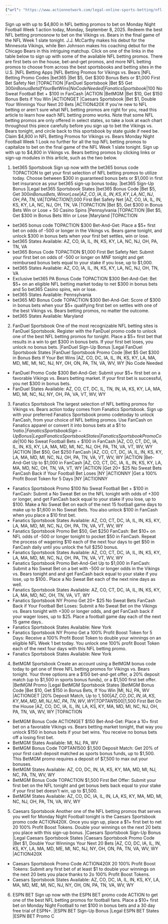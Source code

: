 ```yaml
---
{"url": "https://www.actionnetwork.com/legal-online-sports-betting/nfl-betting-promos-for-vikings-vs-bears-monday-night-football-week-1-unlock-4800-sportsbook-bonuses-now", "title": "NFL Betting Promos for Vikings vs. Bears Monday Night Football Week 1: Unlock $4,800 Sportsbook Bonuses Now", "published": "2025-09-08T16:05:14.000Z", "source": "actionnetwork.com", "ingested": "2025-09-27"}
---
```


Sign up with up to $4,800 in NFL betting promos to bet on Monday Night Football Week 1 action today, Monday, September 8, 2025. Redeem the best NFL betting promosnow to bet on the Vikings vs. Bears in the final game of the NFL Week 1 slate tonight. J.J. McCarthy makes his debut for the Minnesota Vikings, while Ben Johnson makes his coaching debut for the Chicago Bears in this intriguing matchup.
Click on one of the links in the table below to sign up with some of the available NFL betting promos. There are first bets on the house, bet-and-get promos, and more NFL betting promos to choose from across the best sportsbooks and betting sites in the U.S.
|NFL Betting Apps
|NFL Betting Promos for Vikings vs. Bears
|NFL Betting Promo Codes
|bet365
|Bet $5, Get $300 Bonus Bets or $1,000 First Bet Safety Net
|TOPACTION
|FanDuel Sportsbook
|Bet $5 Get $300 in Bonus Bets If Your Bet Wins
|No Code Needed
|Fanatics Sportsbook
|$100 No Sweat Football Bet + $100 in FanCash
|ACTION
|BetMGM
|Bet $10, Get $150 Bonus Bets if You Win
|ACTIONGET
|Caesars Sportsbook
|Bet $1, Double Your Winnings Your Next 20 Bets
|ACTION420X
If you're new to NFL betting or aren't sure what NFL betting promos are right for you, read this article to learn how each NFL betting promo works. Note that some NFL betting promos are only offered in select states, so take a look at each chart throughout this piece carefully before you sign up to bet the Vikings vs. Bears tonight, and circle back to this sportsbook by state guide if need be.
Claim $4,800 in NFL Betting Promos for Vikings vs. Bears Monday Night Football Week 1
Look no further for all the top NFL betting promos to capitalize to bet on the final game of the NFL Week 1 slate tonight. Sign up with up to $4,800 in Vikings vs. Bears betting promos by clicking links or sign-up modules in this article, such as the two below.
1. bet365 Sportsbook
Sign up now with the bet365 bonus code TOPACTION to get your first selection of NFL betting promos to utilize today. Choose between $300 in guaranteed bonus bets or $1,000 in first bet insurance as your bet365 sign-up bonus today.
|bet365 Sign-Up Bonus
|Legal bet365 Sportsbook States
|bet365 Bonus Code
|Bet $5, Get $300 in Bonus Bets, Win or Lose
|AZ, CO, IA, IL, IN, KS, KY, LA, NC, NJ, OH, PA, TN, VA
|TOPACTION
|$1,000 First Bet Safety Net
|AZ, CO, IA, IL, IN, KS, KY, LA, NC, NJ, OH, TN, VA
|TOPACTION
|Bet $5, Get $300 in Bonus Bets Win or Lose + 50 Casino Spins
|Pennsylvania
|TOPACTION
|Bet $5, Get $300 in Bonus Bets Win or Lose
|Maryland
|TOPACTION
- bet365 bonus code TOPACTION $300 Bet-And-Get: Place a $5+ first bet on odds of -500 or longer in the Vikings vs. Bears game tonight, and unlock $300 in bonus bets when your first bet settles, win or lose.
- bet365 States Available: AZ, CO, IA, IL, IN, KS, KY, LA, NC, NJ, OH, PA, TN, VA
- bet365 Bonus Code TOPACTION $1,000 First Bet Safety Net: Submit your first bet on odds of -500 or longer on MNF tonight and get reimbursed bonus bets equal to your stake if you lose, up to $1,000.
- bet365 States Available: AZ, CO, IA, IL, IN, KS, KY, LA, NC, NJ, OH, TN, VA
- Exclusive bet365 PA Bonus Code TOPACTION $300 Bet-And-Get: Bet $5+ on an eligible NFL betting market today to net $300 in bonus bets and 5o bet365 Casino spins, win or lose.
- bet365 States Available: Pennsylvania
- bet365 MD Bonus Code TOPACTION $300 Bet-And-Get: Score of $300 in bonus bets when your $5+ qualifying first bet on settles with one of the best Vikings vs. Bears betting promos, no matter the outcome.
- bet365 States Available: Maryland
2. FanDuel Sportsbook
One of the most recognizable NFL betting sites is FanDuel Sportsbook. Register with the FanDuel promo code to unlock one of the best NFL betting promos for tonight. Place a $5+ first bet that results in a win to get $300 in bonus bets. If your first bet loses, you unlock no bonus bets.
|FanDuel Sign-Up Bonus
|Legal FanDuel Sportsbook States
|FanDuel Sportsbook Promo Code
|Bet $5 Get $300 in Bonus Bets If Your Bet Wins
|AZ, CO, DC, IA, IL, IN, KS, KY, LA, MA, MD, ME, MI, NC, NJ, NY, OH, ON, PA, TN, VA, WV, WY
|No Code Needed
- FanDuel Promo Code $300 Bet-And-Get: Submit your $5+ first bet on a favorable Vikings vs. Bears betting market. If your first bet is successful, you net $300 in bonus bets.
- FanDuel States Available: AZ, CO, CT, DC, IL, TN, IN, IA, KS, KY, LA, MA, MD, MI, NC, NJ, NY, OH, PA, VA, VT, WV, WY
3. Fanatics Sportsbook
The largest selection of NFL betting promos for Vikings vs. Bears action today comes from Fanatics Sportsbook. Sign up with your preferred Fanatics Sportsbook promo codetoday to unlock FanCash, from your choice of NFL betting promos. Use FanCash on Fanatics apparel or convert it into bonus bets at a $1 to $1 ratio.
|Fanatics Sportsbook Sign-Up Bonus
|Legal Fanatics Sportsbook States
|Fanatics Sportsbook Promo Code
|$100 No Sweat Football Bets + $100 in FanCash
|AZ, CO, CT, DC, IA, IL, IN, KS, KY, LA, MA, MD, MI, NC, NJ, OH, PA, TN, VA, VT, WV, WY
|ACTION
|Bet $50, Get $250 FanCash
|AZ, CO, CT, DC, IA, IL, IN, KS, KY, LA, MA, MD, MI, NC, NJ, OH, PA, TN, VA, VT, WV, WY
|ACTION
|Bet-And-Get Up to $1,000 in FanCash
|AZ, CO, CT, DC, IA, IL, IN, KS, KY, LA, MA, MD, NC, OH, TN, VA, VT, WY
|ACTION
|Get 20+ $25 No Sweat Bets FanCash Back if Your Football Bet Loses
|NY
|ACTIONNY
|Get a 100% Profit Boost Token for 5 Days
|NY
|ACTIONNY
- Fanatics Sportsbook Promo $100 No Sweat Football Bet + $100 in FanCash: Submit a No Sweat Bet on the NFL tonight with odds of +300 or longer, and get FanCash back equal to your stake if you lose, up to $100. Make a No Sweat Bet on each of the next 15 football game days to make up to $1,600 in No Sweat Bets. You also unlock $100 in FanCash when you place a $10 first bet.
- Fanatics Sportsbook States Available: AZ, CO, CT, DC, IA, IL, IN, KS, KY, LA, MA, MD, MI, NC, NJ, OH, PA, TN, VA, VT, WV, WY
- Fanatics Sportsbook Promo Bet $50, Get $250 FanCash: Bet $10+ on NFL odds of -500 or longer tonight to pocket $50 in FanCash. Repeat the process of wagering $10 each of the next four days to get $50 in FanCash daily until you unlock the full $250 bonus.
- Fanatics Sportsbook States Available: AZ, CO, CT, DC, IA, IL, IN, KS, KY, LA, MA, MD, MI, NC, NJ, OH, PA, TN, VA, VT, WV, WY
- Fanatics Sportsbook Promo Bet-And-Get Up to $1,000 in FanCash: Submit a No Sweat Bet on a bet with -500 or longer odds in the Vikings vs. Bears tonight and and get FanCash back equal to your stake if you lose, up to $100.. Place a No Sweat Bet each of the next nine days as well.
- Fanatics Sportsbook States Available: AZ, CO, CT, DC, IA, IL, IN, KS, KY, LA, MA, MD, NC, OH, TN, VA, VT, WY
- Fanatics Sportsbook NY Promo Get 20+ $25 No Sweat Bets FanCash Back if Your Football Bet Loses: Submit a No Sweat Bet on the Vikings vs. Bears tonight with +300 or longer odds, and get FanCash back if your wager loses, up to $25. Place a football game day each of the next 15 game days..
- Fanatics Sportsbook States Available: New York
- Fanatics Sportsbook NY Promo Get a 100% Profit Boost Token for 5 Days: Receive a 100% Profit Boost Token to double your winnings on an eligible NFL Week 1 bet today. You unlock one 100% profit Boost Token each of the next four days with this NFL betting promo.
- Fanatics Sportsbook States Available: New York
4. BetMGM Sportsbook
Create an account using a BetMGM bonus code today to get one of three NFL betting promos for Vikings vs. Bears tonight. Your three options are a $150 bet-and-get offer, a 20% deposit match (up to $1,500 in sports bonus funds), or a $1,500 first bet offer.
|BetMGM Promo
|Legal BetMGM Sportsbook States
|BetMGM Bonus Code
|Bet $10, Get $150 in Bonus Bets, If You Win
|MI, NJ, PA, WV
|ACTIONGET
|20% Deposit Match, Up to $1,500
|AZ, CO, DC, IN, IA, KS, KY, MA, MD, MI, NJ, NC, PA, TN, WV, WY
|TOPTAN1500
|$1,500 First Bet On the House
|AZ, CO, DC, IA, IL, IN, LA, KS, KY, MA, MD, MI, NC, NJ, OH, PA, TN, VA, WV, WY
|TOPACTION
- BetMGM Bonus Code ACTIONGET $150 Bet-And-Get: Place a 10+ first bet on a favorable Vikings vs. Bears betting market tonight, that way you unlock $150 in bonus bets if your bet wins. You receive no bonus bets off a losing first bet.
- BetMGM States Available: MI, NJ, PA, WV
- BetMGM Bonus Code TOPTAN1500 $1,500 Deposit Match: Get 20% of your first cash deposit matched as sports bonus funds, up to $1,500. This BetMGM promo requires a deposit of $7,500 to max out your bonuses.
- BetMGM States Available: AZ, CO, DC, IN, IA, KS, KY, MA, MD, MI, NJ, NC, PA, TN, WV, WY
- BetMGM Bonus Code TOPACTION $1,500 First Bet Offer: Submit your first bet on the NFL tonight and get bonus bets back equal to your stake if your first bet doesn't win, up to $1,500.
- BetMGM States Available: AZ, CO, DC, IA, IL, IN, LA, KS, KY, MA, MD, MI, NC, NJ, OH, PA, TN, VA, WV, WY
5. Caesars Sportsbook
Another one of the NFL betting promos that serves you well for Monday Night Football tonight is the Caesars Sportsbook promo code ACTION420X. Once you sign up, place a $1+ first bet to net 20 100% Profit Boost Tokens. Double your winnings on the next 20 bets you place with this sign-up bonus.
|Caesars Sportsbook Sign-Up Bonus
|Legal Caesars Sportsbook States
|Caesars Sportsbook Promo Code
|Bet $1, Double Your Winnings Your Next 20 Bets
|AZ, CO, DC, IA, IL, IN, KS, KY, LA, MA, MD, ME, MI, NC, NJ, NY, OH, ON, PA, TN, VA, WV, WY
|ACTION420X
- Caesars Sportsbook Promo Code ACTION420X 20 100% Profit Boost Tokens: Submit any first bet of at least $1 to double your winnings on the next 20 bets you place thanks to 2o 100% Profit Boost Tokens.
- Caesars Sportsbook States Available: AZ, CO, DC, IA, IL, IN, KS, KY, LA, MA, MD, ME, MI, NC, NJ, NY, OH, ON, PA, TN, VA, WV, WY
6. ESPN BET
Sign up now with the ESPN BET promo code ACTION to get one of the best NFL betting promos for football fans. Place a $10+ first bet on Monday Night Football to net $100 in bonus bets and a 30 day free trial of ESPN+.
|ESPN BET Sign-Up Bonus
|Legal ESPN BET States
|ESPN BET Promo C